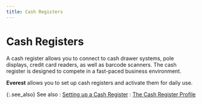```yaml
---
title: Cash Registers
---
```


# Cash Registers


A cash register allows you to connect to cash drawer systems, pole displays,  credit card readers, as well as barcode  scanners. The cash register is designed to compete in a fast-paced business  environment.


**Everest** allows you to set up  cash registers and activate them for daily use.


{:.see_also}
See also
: [Setting  up a Cash Register]({{site.pos_baseurl}}/pos-setup/cash-registers/setup/setting_up_a_cash_register_pos_set_up.html)
: [The  Cash Register Profile ]({{site.pos_baseurl}}/pos-setup/cash-registers/setup/profile/the_cash_register_profilepos_set_up.html)
